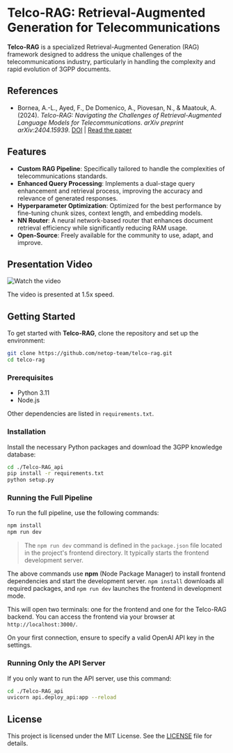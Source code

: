 # Telco-RAG: Retrieval-Augmented Generation for Telecommunications

**Telco-RAG** is a specialized Retrieval-Augmented Generation (RAG) framework designed to address the unique challenges of the telecommunications industry, particularly in handling the complexity and rapid evolution of 3GPP documents.

## References

- Bornea, A.-L., Ayed, F., De Domenico, A., Piovesan, N., & Maatouk, A. (2024). *Telco-RAG: Navigating the Challenges of Retrieval-Augmented Language Models for Telecommunications*. *arXiv preprint arXiv:2404.15939*. [DOI](https://doi.org/10.48550/arXiv.2404.15939) | [Read the paper](https://arxiv.org/pdf/2404.15939.pdf)

## Features

- **Custom RAG Pipeline**: Specifically tailored to handle the complexities of telecommunications standards.
- **Enhanced Query Processing**: Implements a dual-stage query enhancement and retrieval process, improving the accuracy and relevance of generated responses.
- **Hyperparameter Optimization**: Optimized for the best performance by fine-tuning chunk sizes, context length, and embedding models.
- **NN Router**: A neural network-based router that enhances document retrieval efficiency while significantly reducing RAM usage.
- **Open-Source**: Freely available for the community to use, adapt, and improve.

## Presentation Video

![Watch the video](https://github.com/netop-team/Telco-RAG/blob/main/video_720p.gif)

The video is presented at 1.5x speed.

## Getting Started

To get started with **Telco-RAG**, clone the repository and set up the environment:

```bash
git clone https://github.com/netop-team/telco-rag.git
cd telco-rag
```

### Prerequisites

- Python 3.11
- Node.js

Other dependencies are listed in `requirements.txt`.

### Installation

Install the necessary Python packages and download the 3GPP knowledge database:

```bash
cd ./Telco-RAG_api
pip install -r requirements.txt
python setup.py
```

### Running the Full Pipeline

To run the full pipeline, use the following commands:
```bash
npm install
npm run dev
```

> The `npm run dev` command is defined in the `package.json` file located in the project's frontend directory. It typically starts the frontend development server.

The above commands use **npm** (Node Package Manager) to install frontend dependencies and start the development server. `npm install` downloads all required packages, and `npm run dev` launches the frontend in development mode.

This will open two terminals: one for the frontend and one for the Telco-RAG backend. You can access the frontend via your browser at `http://localhost:3000/`.

On your first connection, ensure to specify a valid OpenAI API key in the settings.

### Running Only the API Server

If you only want to run the API server, use this command:

```bash
cd ./Telco-RAG_api
uvicorn api.deploy_api:app --reload
```

## License

This project is licensed under the MIT License. See the [LICENSE](./LICENSE) file for details.
